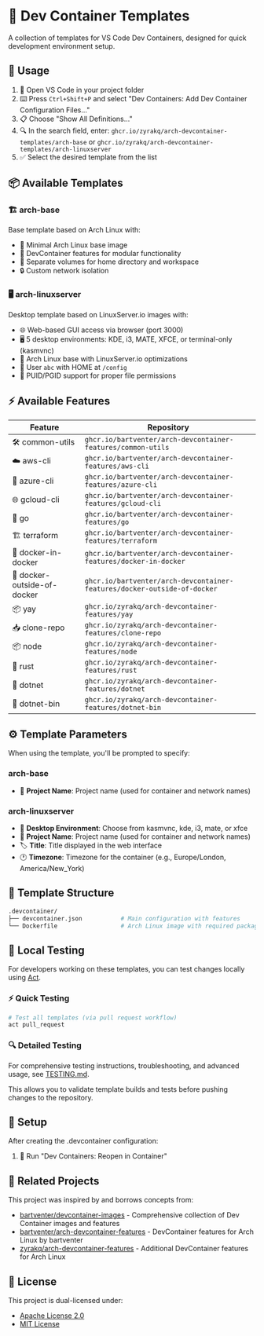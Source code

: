 # 🐳 Dev Container Templates

A collection of templates for VS Code Dev Containers, designed for quick development environment setup.

## 🚀 Usage

1. 📂 Open VS Code in your project folder
2. ⌨️ Press `Ctrl+Shift+P` and select "Dev Containers: Add Dev Container Configuration Files..."
3. 📋 Choose "Show All Definitions..."
4. 🔍 In the search field, enter: `ghcr.io/zyrakq/arch-devcontainer-templates/arch-base` or `ghcr.io/zyrakq/arch-devcontainer-templates/arch-linuxserver`
5. ✅ Select the desired template from the list

## 📦 Available Templates

### 🏗️ arch-base

Base template based on Arch Linux with:

- 🐧 Minimal Arch Linux base image
- 🔧 DevContainer features for modular functionality
- 💾 Separate volumes for home directory and workspace
- 🔒 Custom network isolation

### 🖥️ arch-linuxserver

Desktop template based on LinuxServer.io images with:

- 🌐 Web-based GUI access via browser (port 3000)
- 🖥️ 5 desktop environments: KDE, i3, MATE, XFCE, or terminal-only (kasmvnc)
- 🐧 Arch Linux base with LinuxServer.io optimizations
- 👤 User `abc` with HOME at `/config`
- 🔧 PUID/PGID support for proper file permissions

## ⚡ Available Features

| Feature | Repository |
|---------|------------|
| 🛠️ common-utils | `ghcr.io/bartventer/arch-devcontainer-features/common-utils` |
| ☁️ aws-cli | `ghcr.io/bartventer/arch-devcontainer-features/aws-cli` |
| 🔵 azure-cli | `ghcr.io/bartventer/arch-devcontainer-features/azure-cli` |
| 🌐 gcloud-cli | `ghcr.io/bartventer/arch-devcontainer-features/gcloud-cli` |
| 🐹 go | `ghcr.io/bartventer/arch-devcontainer-features/go` |
| 🏗️ terraform | `ghcr.io/bartventer/arch-devcontainer-features/terraform` |
| 🐳 docker-in-docker | `ghcr.io/bartventer/arch-devcontainer-features/docker-in-docker` |
| 🔗 docker-outside-of-docker | `ghcr.io/bartventer/arch-devcontainer-features/docker-outside-of-docker` |
| 📦 yay | `ghcr.io/zyrakq/arch-devcontainer-features/yay` |
| 📥 clone-repo | `ghcr.io/zyrakq/arch-devcontainer-features/clone-repo` |
| 📦 node | `ghcr.io/zyrakq/arch-devcontainer-features/node` |
| 🦀 rust | `ghcr.io/zyrakq/arch-devcontainer-features/rust` |
| 🔷 dotnet | `ghcr.io/zyrakq/arch-devcontainer-features/dotnet` |
| 🔷 dotnet-bin | `ghcr.io/zyrakq/arch-devcontainer-features/dotnet-bin` |

## ⚙️ Template Parameters

When using the template, you'll be prompted to specify:

### arch-base

- 📝 **Project Name**: Project name (used for container and network names)

### arch-linuxserver

- 🎨 **Desktop Environment**: Choose from kasmvnc, kde, i3, mate, or xfce
- 📝 **Project Name**: Project name (used for container and network names)
- 🏷️ **Title**: Title displayed in the web interface
- 🕐 **Timezone**: Timezone for the container (e.g., Europe/London, America/New_York)

## 📁 Template Structure

```sh
.devcontainer/
├── devcontainer.json           # Main configuration with features
└── Dockerfile                  # Arch Linux image with required packages
```

## 🧪 Local Testing

For developers working on these templates, you can test changes locally using [Act](https://github.com/nektos/act).

### ⚡ Quick Testing

```bash
# Test all templates (via pull request workflow)
act pull_request
```

### 🔍 Detailed Testing

For comprehensive testing instructions, troubleshooting, and advanced usage, see [TESTING.md](TESTING.md).

This allows you to validate template builds and tests before pushing changes to the repository.

## 🔧 Setup

After creating the .devcontainer configuration:

1. 🔄 Run "Dev Containers: Reopen in Container"

## 🔗 Related Projects

This project was inspired by and borrows concepts from:

- [bartventer/devcontainer-images](https://github.com/bartventer/devcontainer-images/) - Comprehensive collection of Dev Container images and features
- [bartventer/arch-devcontainer-features](https://github.com/bartventer/arch-devcontainer-features/) - DevContainer features for Arch Linux by bartventer
- [zyrakq/arch-devcontainer-features](https://github.com/zyrakq/arch-devcontainer-features/) - Additional DevContainer features for Arch Linux

## 📄 License

This project is dual-licensed under:

- [Apache License 2.0](LICENSE-APACHE)
- [MIT License](LICENSE-MIT)
